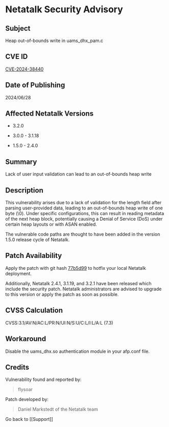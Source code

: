 # Netatalk Security Advisory

## Subject

Heap out-of-bounds write in uams_dhx_pam.c

## CVE ID

[CVE-2024-38440](https://www.cve.org/CVERecord?id=CVE-2024-38440)

## Date of Publishing

2024/06/28

## Affected Netatalk Versions

- 3.2.0

- 3.0.0 - 3.1.18

- 1.5.0 - 2.4.0

## Summary

Lack of user input validation can lead to an out-of-bounds heap write

## Description

This vulnerability arises due to a lack of validation for the length
field after parsing user-provided data, leading to an out-of-bounds heap
write of one byte (\0). Under specific configurations, this can result
in reading metadata of the next heap block, potentially causing a Denial
of Service (DoS) under certain heap layouts or with ASAN enabled.

The vulnerable code paths are thought to have been added in the version
1.5.0 release cycle of Netatalk.

## Patch Availability

Apply the patch with git hash
[77b5d99](https://github.com/Netatalk/netatalk/commit/77b5d99007cfef4d73d76fd6f0c26584891608e5.diff)
to hotfix your local Netatalk deployment.

Additionally, Netatalk 2.4.1, 3.1.19, and 3.2.1 have been released which
include the security patch. Netatalk administrators are advised to
upgrade to this version or apply the patch as soon as possible.

## CVSS Calculation

CVSS:3.1/AV:N/AC:L/PR:N/UI:N/S:U/C:L/I:L/A:L (7.3)

## Workaround

Disable the uams_dhx.so authentication module in your afp.conf file.

## Credits

Vulnerability found and reported by:

> flysoar

Patch developed by:

> Daniel Markstedt of the Netatalk team

Go back to [[Support]]
